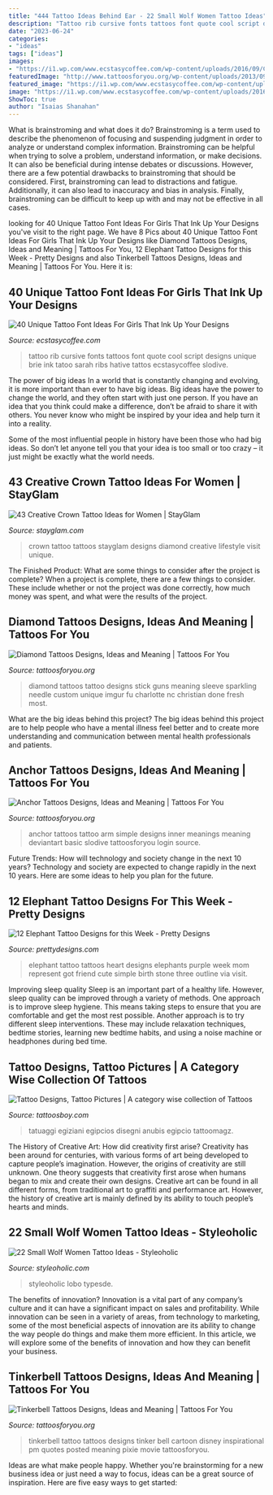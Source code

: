 ```yaml
---
title: "444 Tattoo Ideas Behind Ear - 22 Small Wolf Women Tattoo Ideas"
description: "Tattoo rib cursive fonts tattoos font quote cool script designs unique brie ink tatoo sarah ribs hative tattos ecstasycoffee slodive"
date: "2023-06-24"
categories:
- "ideas"
tags: ["ideas"]
images:
- "https://i1.wp.com/www.ecstasycoffee.com/wp-content/uploads/2016/09/Cursive-Quote-Tattoo-on-Rib.jpg?resize=600%2C350"
featuredImage: "http://www.tattoosforyou.org/wp-content/uploads/2013/09/Simple-Anchor-Tattoo.jpg"
featured_image: "https://i1.wp.com/www.ecstasycoffee.com/wp-content/uploads/2016/09/Cursive-Quote-Tattoo-on-Rib.jpg?resize=600%2C350"
image: "https://i1.wp.com/www.ecstasycoffee.com/wp-content/uploads/2016/09/Cursive-Quote-Tattoo-on-Rib.jpg?resize=600%2C350"
ShowToc: true
author: "Isaias Shanahan"
---
```



What is brainstroming and what does it do?
Brainstroming is a term used to describe the phenomenon of focusing and suspending judgment in order to analyze or understand complex information. Brainstroming can be helpful when trying to solve a problem, understand information, or make decisions. It can also be beneficial during intense debates or discussions. However, there are a few potential drawbacks to brainstroming that should be considered. First, brainstroming can lead to distractions and fatigue. Additionally, it can also lead to inaccuracy and bias in analysis. Finally, brainstroming can be difficult to keep up with and may not be effective in all cases.

	

		
looking for 40 Unique Tattoo Font Ideas For Girls That Ink Up Your Designs you've visit to the right page. We have 8 Pics about 40 Unique Tattoo Font Ideas For Girls That Ink Up Your Designs like Diamond Tattoos Designs, Ideas and Meaning | Tattoos For You, 12 Elephant Tattoo Designs for this Week - Pretty Designs and also Tinkerbell Tattoos Designs, Ideas and Meaning | Tattoos For You. Here it is:
		
    
## 40 Unique Tattoo Font Ideas For Girls That Ink Up Your Designs

<img loading=lazy src="https://i1.wp.com/www.ecstasycoffee.com/wp-content/uploads/2016/09/Cursive-Quote-Tattoo-on-Rib.jpg?resize=600%2C350" onerror="this.onerror=null;this.src='https://tse1.mm.bing.net/th?id=OIP.H5beR2PuixuAUgd-OM3UOQHaEU&amp;pid=15.1';" alt="40 Unique Tattoo Font Ideas For Girls That Ink Up Your Designs">

_Source: ecstasycoffee.com_

>tattoo rib cursive fonts tattoos font quote cool script designs unique brie ink tatoo sarah ribs hative tattos ecstasycoffee slodive. 

	

The power of big ideas
In a world that is constantly changing and evolving, it is more important than ever to have big ideas. Big ideas have the power to change the world, and they often start with just one person.
If you have an idea that you think could make a difference, don’t be afraid to share it with others. You never know who might be inspired by your idea and help turn it into a reality.

Some of the most influential people in history have been those who had big ideas. So don’t let anyone tell you that your idea is too small or too crazy – it just might be exactly what the world needs.

    
## 43 Creative Crown Tattoo Ideas For Women | StayGlam

<img loading=lazy src="https://stayglam.com/wp-content/uploads/2017/05/Untitled-design-23.jpg" onerror="this.onerror=null;this.src='https://tse3.mm.bing.net/th?id=OIP.GoRTLDj2k2WmZCPNI1Oa3AHaEf&amp;pid=15.1';" alt="43 Creative Crown Tattoo Ideas for Women | StayGlam">

_Source: stayglam.com_

>crown tattoo tattoos stayglam designs diamond creative lifestyle visit unique. 

	

The Finished Product: What are some things to consider after the project is complete?
When a project is complete, there are a few things to consider. These include whether or not the project was done correctly, how much money was spent, and what were the results of the project.

    
## Diamond Tattoos Designs, Ideas And Meaning | Tattoos For You

<img loading=lazy src="https://www.tattoosforyou.org/wp-content/uploads/2013/10/Black-Diamond-Tattoos.jpg" onerror="this.onerror=null;this.src='https://tse4.mm.bing.net/th?id=OIP.64vwFi-Z1XzEUDbcz-Vi4QHaJ4&amp;pid=15.1';" alt="Diamond Tattoos Designs, Ideas and Meaning | Tattoos For You">

_Source: tattoosforyou.org_

>diamond tattoos tattoo designs stick guns meaning sleeve sparkling needle custom unique imgur fu charlotte nc christian done fresh most. 

	

What are the big ideas behind this project?
The big ideas behind this project are to help people who have a mental illness feel better and to create more understanding and communication between mental health professionals and patients.

    
## Anchor Tattoos Designs, Ideas And Meaning | Tattoos For You

<img loading=lazy src="http://www.tattoosforyou.org/wp-content/uploads/2013/09/Simple-Anchor-Tattoo.jpg" onerror="this.onerror=null;this.src='https://tse1.mm.bing.net/th?id=OIP.Ga9ghWQpJ8b4Pj2xBe-KiwHaJ4&amp;pid=15.1';" alt="Anchor Tattoos Designs, Ideas and Meaning | Tattoos For You">

_Source: tattoosforyou.org_

>anchor tattoos tattoo arm simple designs inner meanings meaning deviantart basic slodive tattoosforyou login source. 

	

Future Trends: How will technology and society change in the next 10 years?
Technology and society are expected to change rapidly in the next 10 years. Here are some ideas to help you plan for the future.

    
## 12 Elephant Tattoo Designs For This Week - Pretty Designs

<img loading=lazy src="http://www.prettydesigns.com/wp-content/uploads/2014/11/Small-Elephant-Tattoo1.jpg" onerror="this.onerror=null;this.src='https://tse1.mm.bing.net/th?id=OIP.JGPtfoaYYlu2O27IsLal7QHaJ3&amp;pid=15.1';" alt="12 Elephant Tattoo Designs for this Week - Pretty Designs">

_Source: prettydesigns.com_

>elephant tattoo tattoos heart designs elephants purple week mom represent got friend cute simple birth stone three outline via visit. 

	

Improving sleep quality
Sleep is an important part of a healthy life. However, sleep quality can be improved through a variety of methods. One approach is to improve sleep hygiene. This means taking steps to ensure that you are comfortable and get the most rest possible. Another approach is to try different sleep interventions. These may include relaxation techniques, bedtime stories, learning new bedtime habits, and using a noise machine or headphones during bed time.

    
## Tattoo Designs, Tattoo Pictures | A Category Wise Collection Of Tattoos

<img loading=lazy src="http://www.tattoosboy.com/wp-content/uploads/2016/03/Egyptian-God-Tattoo-On-Shoulder-TB120.jpg" onerror="this.onerror=null;this.src='https://tse3.mm.bing.net/th?id=OIP.PrAfTPo9DqR7gqaA_moEXAHaJ4&amp;pid=15.1';" alt="Tattoo Designs, Tattoo Pictures | A category wise collection of Tattoos">

_Source: tattoosboy.com_

>tatuaggi egiziani egipcios disegni anubis egipcio tattoomagz. 

	

The History of Creative Art: How did creativity first arise?
Creativity has been around for centuries, with various forms of art being developed to capture people’s imagination. However, the origins of creativity are still unknown. One theory suggests that creativity first arose when humans began to mix and create their own designs. Creative art can be found in all different forms, from traditional art to graffiti and performance art. However, the history of creative art is mainly defined by its ability to touch people’s hearts and minds.

    
## 22 Small Wolf Women Tattoo Ideas - Styleoholic

<img loading=lazy src="https://i.styleoholic.com/2017/01/Black-contour-wolf-tattoo.jpg" onerror="this.onerror=null;this.src='https://tse2.mm.bing.net/th?id=OIP.u0dgmVwSTsGOlwwx9XEsOgHaJ4&amp;pid=15.1';" alt="22 Small Wolf Women Tattoo Ideas - Styleoholic">

_Source: styleoholic.com_

>styleoholic lobo typesde. 

	

The benefits of innovation?
Innovation is a vital part of any company’s culture and it can have a significant impact on sales and profitability. While innovation can be seen in a variety of areas, from technology to marketing, some of the most beneficial aspects of innovation are its ability to change the way people do things and make them more efficient. In this article, we will explore some of the benefits of innovation and how they can benefit your business.

    
## Tinkerbell Tattoos Designs, Ideas And Meaning | Tattoos For You

<img loading=lazy src="https://www.tattoosforyou.org/wp-content/uploads/2016/03/Tinkerbell-Tattoo-Designs.jpg" onerror="this.onerror=null;this.src='https://tse4.mm.bing.net/th?id=OIP.ckLEcHomM7OIOAyDjMPpFgHaJ4&amp;pid=15.1';" alt="Tinkerbell Tattoos Designs, Ideas and Meaning | Tattoos For You">

_Source: tattoosforyou.org_

>tinkerbell tattoo tattoos designs tinker bell cartoon disney inspirational pm quotes posted meaning pixie movie tattoosforyou. 

	

Ideas are what make people happy. Whether you're brainstorming for a new business idea or just need a way to focus, ideas can be a great source of inspiration. Here are five easy ways to get started: 

